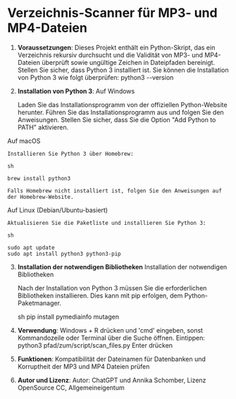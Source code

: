 # Verzeichnis-Scanner für MP3- und MP4-Dateien

1. **Voraussetzungen**:
Dieses Projekt enthält ein Python-Skript, das ein Verzeichnis rekursiv durchsucht und die Validität von MP3- und MP4-Dateien überprüft sowie ungültige Zeichen in Dateipfaden bereinigt.
Stellen Sie sicher, dass Python 3 installiert ist. Sie können die Installation von Python 3 wie folgt überprüfen:
python3 --version

2. **Installation von Python 3**:
Auf Windows

    Laden Sie das Installationsprogramm von der offiziellen Python-Website herunter.
    Führen Sie das Installationsprogramm aus und folgen Sie den Anweisungen. Stellen Sie sicher, dass Sie die Option "Add Python to PATH" aktivieren.

Auf macOS

    Installieren Sie Python 3 über Homebrew:

    sh

    brew install python3

    Falls Homebrew nicht installiert ist, folgen Sie den Anweisungen auf der Homebrew-Website.
Auf Linux (Debian/Ubuntu-basiert)

    Aktualisieren Sie die Paketliste und installieren Sie Python 3:

    sh

    sudo apt update
    sudo apt install python3 python3-pip

3. **Installation der notwendigen Bibliotheken**
    Installation der notwendigen Bibliotheken

    Nach der Installation von Python 3 müssen Sie die erforderlichen Bibliotheken installieren. Dies kann mit pip erfolgen, dem Python-Paketmanager.

    sh
    pip install pymediainfo mutagen

4. **Verwendung**: 
    Windows + R drücken und 'cmd' eingeben, sonst Kommandozeile oder Terminal über die Suche öffnen.
    Eintippen: python3 pfad/zum/script/scan_files.py
    Enter drücken
    
5. **Funktionen**: Kompatibilität der Dateinamen für Datenbanken und Korruptheit der MP3 und MP4 Dateien prüfen
6. **Autor und Lizenz**: Autor: ChatGPT und Annika Schomber, Lizenz OpenSource CC, Allgemeineigentum
